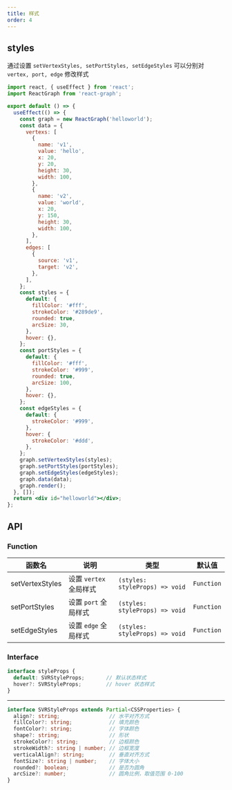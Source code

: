 ```yaml
---
title: 样式
order: 4
---
```


## styles

通过设置 `setVertexStyles, setPortStyles, setEdgeStyles` 可以分别对 `vertex, port, edge` 修改样式

```jsx
import react, { useEffect } from 'react';
import ReactGraph from 'react-graph';

export default () => {
  useEffect(() => {
    const graph = new ReactGraph('helloworld');
    const data = {
      vertexs: [
        {
          name: 'v1',
          value: 'hello',
          x: 20,
          y: 20,
          height: 30,
          width: 100,
        },
        {
          name: 'v2',
          value: 'world',
          x: 20,
          y: 150,
          height: 30,
          width: 100,
        },
      ],
      edges: [
        {
          source: 'v1',
          target: 'v2',
        },
      ],
    };
    const styles = {
      default: {
        fillColor: '#fff',
        strokeColor: '#289de9',
        rounded: true,
        arcSize: 30,
      },
      hover: {},
    };
    const portStyles = {
      default: {
        fillColor: '#fff',
        strokeColor: '#999',
        rounded: true,
        arcSize: 100,
      },
      hover: {},
    };
    const edgeStyles = {
      default: {
        strokeColor: '#999',
      },
      hover: {
        strokeColor: '#ddd',
      },
    };
    graph.setVertexStyles(styles);
    graph.setPortStyles(portStyles);
    graph.setEdgeStyles(edgeStyles);
    graph.data(data);
    graph.render();
  }, []);
  return <div id="helloworld"></div>;
};
```

## API

### Function

<!-- prettier-ignore-start -->
| 函数名 | 说明 | 类型 | 默认值 |
| ----- | ---- | ---- | ----- |
| setVertexStyles | 设置 `vertex` 全局样式 | `(styles: styleProps) => void` | `Function` |
| setPortStyles | 设置 `port` 全局样式 | `(styles: styleProps) => void` | `Function` |
| setEdgeStyles | 设置 `edge` 全局样式 | `(styles: styleProps) => void` | `Function` |
<!-- prettier-ignore-end -->

### Interface

<!-- prettier-ignore-start -->

```typescript
interface styleProps {
  default: SVRStyleProps;       // 默认状态样式
  hover?: SVRStyleProps;        // hover 状态样式
}
```

------

```typescript
interface SVRStyleProps extends Partial<CSSProperties> {
  align?: string;                // 水平对齐方式
  fillColor?: string;            // 填充颜色
  fontColor?: string;            // 字体颜色
  shape?: string;                // 形状
  strokeColor?: string;          // 边框颜色
  strokeWidth?: string | number; // 边框宽度
  verticalAlign?: string;        // 垂直对齐方式
  fontSize?: string | number;    // 字体大小
  rounded?: boolean;             // 是否为圆角
  arcSize?: number;              // 圆角比例，取值范围 0-100
}
```
<!-- prettier-ignore-end -->
